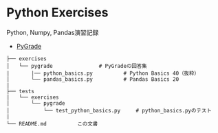# Python Exercises

Python, Numpy, Pandas演習記録
- [PyGrade](https://www.pygrade.com/?lang=ja) 

```
├── exercises
│   └── pygrade               # PyGradeの回答集
|       |── python_basics.py          # Python Basics 40（抜粋）
│       └── pandas_basics.py          # Pandas Basics 20
|       
├── tests
|   └── exercises
│       └── pygrade
│           └── test_python_basics.py     # python_basics.pyのテスト
|
└── README.md          この文書
```